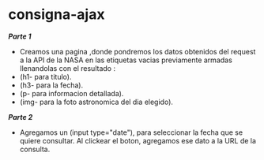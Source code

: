 # consigna-ajax
***Parte 1***
- Creamos una pagina ,donde pondremos los datos obtenidos del request a la API de la NASA en las etiquetas vacias previamente armadas llenandolas con el resultado :
- (h1- para titulo).
- (h3- para la fecha).
- (p- para informacion detallada).
- (img- para la foto astronomica del dia elegido).

***Parte 2***
- Agregamos un (input type="date"), para seleccionar la fecha que se quiere consultar. Al clickear el boton, agregamos ese dato a la URL de la consulta.
